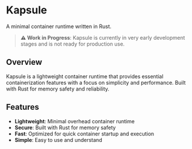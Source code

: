 # Kapsule

A minimal container runtime written in Rust.

> **⚠️ Work in Progress**: Kapsule is currently in very early development stages and is not ready for production use.

## Overview

Kapsule is a lightweight container runtime that provides essential containerization features with a focus on simplicity and performance. Built with Rust for memory safety and reliability.

## Features

- **Lightweight**: Minimal overhead container runtime
- **Secure**: Built with Rust for memory safety
- **Fast**: Optimized for quick container startup and execution
- **Simple**: Easy to use and understand
